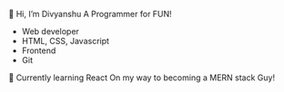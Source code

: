 👋 Hi, I’m Divyanshu A Programmer for FUN! 

- Web developer
- HTML, CSS, Javascript
- Frontend
- Git

🌱 Currently learning React
On my way to becoming a MERN stack Guy!



<!---
Divyanshu708/Divyanshu708 is a ✨ special ✨ repository because its `README.md` (this file) appears on your GitHub profile.
You can click the Preview link to take a look at your changes.
--->
